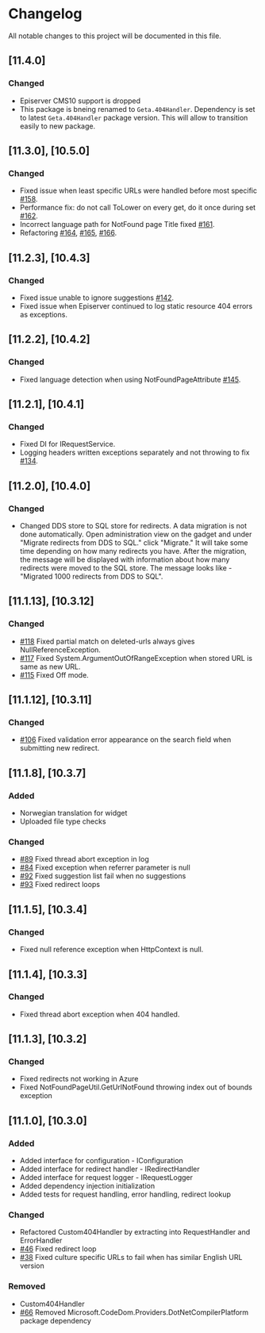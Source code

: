 # Changelog

All notable changes to this project will be documented in this file.

## [11.4.0]

### Changed

- Episerver CMS10 support is dropped
- This package is bneing renamed to `Geta.404Handler`. Dependency is set to latest `Geta.404Handler` package version. This will allow to transition easily to new package.


## [11.3.0], [10.5.0]

### Changed

- Fixed issue when least specific URLs were handled before most specific [#158](https://github.com/Geta/404handler/issues/158).
- Performance fix: do not call ToLower on every get, do it once during set [#162](https://github.com/Geta/404handler/issues/162).
- Incorrect language path for NotFound page Title fixed [#161](https://github.com/Geta/404handler/issues/161).
- Refactoring [#164](https://github.com/Geta/404handler/issues/164), [#165](https://github.com/Geta/404handler/issues/165), [#166](https://github.com/Geta/404handler/issues/166).

## [11.2.3], [10.4.3]

### Changed
- Fixed issue unable to ignore suggestions [#142](https://github.com/Geta/404handler/issues/142).
- Fixed issue when Episerver continued to log static resource 404 errors as exceptions.

## [11.2.2], [10.4.2]

### Changed
- Fixed language detection when using NotFoundPageAttribute [#145](https://github.com/Geta/404handler/issues/145).

## [11.2.1], [10.4.1]

### Changed
- Fixed DI for IRequestService.
- Logging headers written exceptions separately and not throwing to fix [#134](https://github.com/Geta/404handler/issues/134).

## [11.2.0], [10.4.0]

### Changed
- Changed DDS store to SQL store for redirects. A data migration is not done automatically. Open administration view on the gadget and under "Migrate redirects from DDS to SQL." click "Migrate." It will take some time depending on how many redirects you have. After the migration, the message will be displayed with information about how many redirects were moved to the SQL store. The message looks like - "Migrated 1000 redirects from DDS to SQL".

## [11.1.13], [10.3.12]

### Changed
- [#118](https://github.com/Geta/404handler/issues/118) Fixed partial match on deleted-urls always gives NullReferenceException.
- [#117](https://github.com/Geta/404handler/issues/117) Fixed System.ArgumentOutOfRangeException when stored URL is same as new URL.
- [#115](https://github.com/Geta/404handler/issues/115) Fixed Off mode.

## [11.1.12], [10.3.11]

### Changed
- [#106](https://github.com/Geta/404handler/issues/106) Fixed validation error appearance on the search field when submitting new redirect.

## [11.1.8], [10.3.7]

### Added
- Norwegian translation for widget
- Uploaded file type checks

### Changed
- [#89](https://github.com/Geta/404handler/issues/89) Fixed thread abort exception in log
- [#84](https://github.com/Geta/404handler/issues/84) Fixed exception when referrer parameter is null
- [#92](https://github.com/Geta/404handler/issues/92) Fixed suggestion list fail when no suggestions
- [#93](https://github.com/Geta/404handler/issues/93) Fixed redirect loops

## [11.1.5], [10.3.4]

### Changed
- Fixed null reference exception when HttpContext is null.

## [11.1.4], [10.3.3]

### Changed
- Fixed thread abort exception when 404 handled.

## [11.1.3], [10.3.2]

### Changed
- Fixed redirects not working in Azure
- Fixed NotFoundPageUtil.GetUrlNotFound throwing index out of bounds exception

## [11.1.0], [10.3.0]

### Added
- Added interface for configuration - IConfiguration
- Added interface for redirect handler - IRedirectHandler
- Added interface for request logger - IRequestLogger
- Added dependency injection initialization
- Added tests for request handling, error handling, redirect lookup

### Changed
- Refactored Custom404Handler by extracting into RequestHandler and ErrorHandler
- [#46](https://github.com/Geta/404handler/issues/46) Fixed redirect loop
- [#38](https://github.com/Geta/404handler/issues/38) Fixed culture specific URLs to fail when has similar English URL version

### Removed
- Custom404Handler
- [#66](https://github.com/Geta/404handler/issues/66) Removed Microsoft.CodeDom.Providers.DotNetCompilerPlatform package dependency
